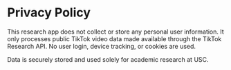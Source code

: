 # Privacy Policy

This research app does not collect or store any personal user information. It only processes public TikTok video data made available through the TikTok Research API. No user login, device tracking, or cookies are used.

Data is securely stored and used solely for academic research at USC.
